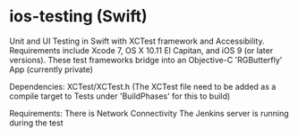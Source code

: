 # ios-testing (Swift)
Unit and UI Testing in Swift with XCTest framework and Accessibility. Requirements include Xcode 7, OS X 10.11 El Capitan, and iOS 9 (or later versions). These test frameworks bridge into an Objective-C 'RGButterfly' App (currently private)

Dependencies: XCTest/XCTest.h (The XCTest file need to be added as a compile target to Tests under 'BuildPhases' for this to build)

Requirements:
There is Network Connectivity
The Jenkins server is running during the test
